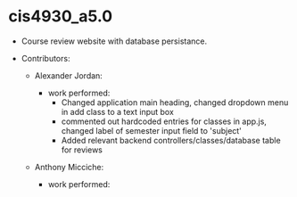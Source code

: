 # cis4930_a5.0

- Course review website with database persistance.

- Contributors:
    - Alexander Jordan:
      - work performed:
        - Changed application main heading, changed dropdown menu in add class to a text input box
        - commented out hardcoded entries for classes in app.js, changed label of semester input field to 'subject'
        - Added relevant backend controllers/classes/database table for reviews
      
    - Anthony Micciche:
      - work performed:
